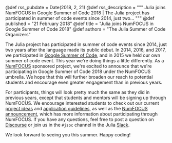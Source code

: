@def rss_pubdate = Date(2018, 2, 21)
@def rss_description = """ Julia joins NumFOCUS in Google Summer of Code 2018 | The Julia project has participated in summer of code events since 2014, just two... """
@def published = "21 February 2018"
@def title = "Julia joins NumFOCUS in Google Summer of Code 2018"
@def authors = "The Julia Summer of Code Organizers"


The Julia project has participated in summer of code events since 2014, just two
years after the language made its public debut.
In 2014, 2016, and 2017, we participated in [Google Summer of Code][gsoc], and in 2015
we held our own summer of code event.
This year we're doing things a little differently.
As a [NumFOCUS][nf] sponsored project, we're excited to announce that we're participating
in Google Summer of Code 2018 under the NumFOCUS umbrella.
We hope that this will further broaden our reach to potential students and encourage
even greater engagement than in previous years.

For participants, things will look pretty much the same as they did in previous years,
except that students and mentors will be signing up through NumFOCUS.
We encourage interested students to check out our current [project ideas][projects]
and [application guidelines][apply], as well as the [NumFOCUS announcement][nf-ann],
which has more information about participating through NumFOCUS.
If you have any questions, feel free to post a question on [Discourse][discourse] or
join us in the `#jsoc` channel in the Julia [Slack][slack].

We look forward to seeing you this summer.
Happy coding!

[nf]: https://www.numfocus.org
[gsoc]: https://summerofcode.withgoogle.com/
[projects]: /jsoc/projects/
[apply]: /jsoc/guidelines/
[nf-ann]: https://www.numfocus.org/blog/applications-are-open-for-google-summer-of-code-with-numfocus/
[discourse]: https://discourse.julialang.org
[slack]: http://julialang.org/slack/
